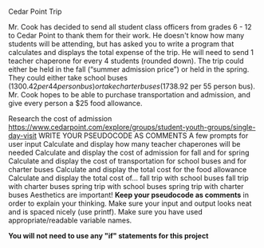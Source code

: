 Cedar Point Trip

 

Mr. Cook has decided to send all student class officers from grades 6 - 12 to Cedar Point to thank them for their work. He doesn't know how many students will be attending, but has asked you to write a program that calculates and displays the total expense of the trip. He will need to send 1 teacher chaperone for every 4 students (rounded down). The trip could either be held in the fall (“summer admission price”) or held in the spring. They could either take school buses ($1300.42 per 44 person bus) or take charter buses ($1738.92 per 55 person bus). Mr. Cook hopes to be able to purchase transportation and admission, and give every person a $25 food allowance.

Research the cost of admission https://www.cedarpoint.com/explore/groups/student-youth-groups/single-day-visit
WRITE YOUR PSEUDOCODE AS COMMENTS
A few prompts for user input
Calculate and display how many teacher chaperones will be needed
Calculate and display the cost of admission for fall and for spring
Calculate and display the cost of transportation for school buses and for charter buses
Calculate and display the total cost for the food allowance
Calculate and display the total cost of...
fall trip with school buses
fall trip with charter buses
spring trip with school buses
spring trip with charter buses
Aesthetics are important! **Keep your pseudocode as comments** in order to explain your thinking. Make sure your input and output looks neat and is spaced nicely (use printf). Make sure you have used appropriate/readable variable names.

**You will not need to use any "if" statements for this project**
